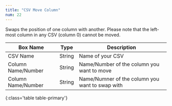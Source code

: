 ```yaml
---
title: "CSV Move Column"
num: 22
---
```


Swaps the position of one column with another. Please note that the left-most column in any CSV (column 0) cannot be moved.  

| Box Name | Type | Description | 
|-------|--------|--------
|CSV Name|String|Name of your CSV
|Column Name/Number|String|Name/Number of the column you want to move
|Column Name/Number|String|Name/Numner of the column you want to swap with
{:class='table table-primary'}









